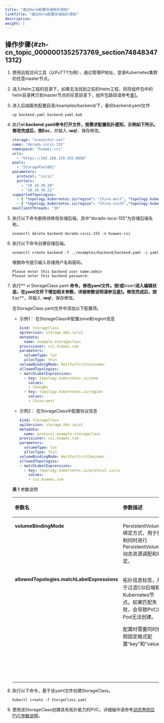```yaml
---
title: "通过Helm配置存储拓扑感知"
linkTitle: "通过Helm配置存储拓扑感知"
description: 
weight: 1
---
```


## 操作步骤{#zh-cn_topic_0000001352573769_section748483471312}

1.  使用远程访问工具（以PuTTY为例），通过管理IP地址，登录Kubernetes集群的任意master节点。
2.  进入Helm工程的目录下，如果无法找到之前的Helm工程，则将组件包中的helm目录拷贝到master节点的任意目录下，组件包路径请参考[表1](/v4.5.0/installation-and-deployment/installation-preparations/downloading-the-huawei-csi-software-package#zh-cn_topic_0150885197_table17200162435412)。
3.  进入后端服务配置目录/examples/backend/下，备份backend.yaml文件

    ```
    cp backend.yaml backend.yaml.bak
    ```

4.  执行**vi **backend.yaml命令打开文件，按需求配置拓扑感知，示例如下所示。修改完成后，按**Esc**，并输入  **:wq!**，保存修改。

    ```yaml
    storage: "oceanstor-san"
    name: "dorado-iscsi-155"
    namespace: "huawei-csi"
    urls:
      - "https://192.168.129.155:8088"
    pools:
      - "StoragePool001"
    parameters:
      protocol: "iscsi"
      portals:
        - "10.10.30.20"
        - "10.10.30.21"
    supportedTopologies:
      - { "topology.kubernetes.io/region": "China-west", "topology.kubernetes.io/zone": "ChengDu" }
      - { "topology.kubernetes.io/region": "China-south","topology.kubernetes.io/zone": "ShenZhen" }
    maxClientThreads: "30"
    ```

5.  执行以下命令删除待修改存储后端，其中“dorado-iscsi-155”为存储后端名称。

    ```
    oceanctl delete backend dorado-iscsi-155 -n huawei-csi
    ```

6.  执行以下命令创建存储后端。

    ```
    oceanctl create backend -f ../examples/backend/backend.yaml -i yaml
    ```

    根据命令提示输入存储用户名和密码。

    ```
    Please enter this backend user name:admin
    Please enter this backend password:
    ```

7.  执行** vi StorageClass.yaml **命令，修改yaml文件。按**I**或**Insert**进入编辑状态，在yaml文件下增加相关参数，详细参数说明请参见[表1](#zh-cn_topic_0000001352573769_table118458471087)。修改完成后，按**Esc**，并输入  **:wq!**，保存修改。

    在StorageClass.yaml文件中添加以下配置项。

    -   示例1： 在StorageClass中配置zone和region信息

        ```yaml
        kind: StorageClass
        apiVersion: storage.k8s.io/v1
        metadata:
          name: example-storageclass
        provisioner: csi.huawei.com
        parameters:
          volumeType: lun
          allocType: thin
        volumeBindingMode: WaitForFirstConsumer
        allowedTopologies:
        - matchLabelExpressions:
          - key: topology.kubernetes.io/zone
            values:
            - ChengDu
          - key: topology.kubernetes.io/region
            values:
            - China-west
        ```

    -   示例2： 在StorageClass中配置协议信息

        ```yaml
        kind: StorageClass
        apiVersion: storage.k8s.io/v1
        metadata:
          name: protocol-example-storageclass
        provisioner: csi.huawei.com
        parameters:
          volumeType: lun
          allocType: thin
        volumeBindingMode: WaitForFirstConsumer
        allowedTopologies:
        - matchLabelExpressions:
          - key: topology.kubernetes.io/protocol.iscsi
            values:
            - csi.huawei.com
        ```

    **表 1**  参数说明

    <a name="zh-cn_topic_0000001352573769_table118458471087"></a>
    <table><thead align="left"><tr id="zh-cn_topic_0000001352573769_row138455475813"><th class="cellrowborder" valign="top" width="21.04210421042104%" id="mcps1.2.4.1.1"><p id="zh-cn_topic_0000001352573769_p6214454784"><a name="zh-cn_topic_0000001352573769_p6214454784"></a><a name="zh-cn_topic_0000001352573769_p6214454784"></a>参数名</p>
    </th>
    <th class="cellrowborder" valign="top" width="24.752475247524753%" id="mcps1.2.4.1.2"><p id="zh-cn_topic_0000001352573769_p1821455414813"><a name="zh-cn_topic_0000001352573769_p1821455414813"></a><a name="zh-cn_topic_0000001352573769_p1821455414813"></a>参数描述</p>
    </th>
    <th class="cellrowborder" valign="top" width="54.205420542054206%" id="mcps1.2.4.1.3"><p id="zh-cn_topic_0000001352573769_p12214105415811"><a name="zh-cn_topic_0000001352573769_p12214105415811"></a><a name="zh-cn_topic_0000001352573769_p12214105415811"></a>备注</p>
    </th>
    </tr>
    </thead>
    <tbody><tr id="zh-cn_topic_0000001352573769_row168451947281"><td class="cellrowborder" valign="top" width="21.04210421042104%" headers="mcps1.2.4.1.1 "><p id="zh-cn_topic_0000001352573769_p192141054287"><a name="zh-cn_topic_0000001352573769_p192141054287"></a><a name="zh-cn_topic_0000001352573769_p192141054287"></a><strong id="zh-cn_topic_0000001352573769_b14214754184"><a name="zh-cn_topic_0000001352573769_b14214754184"></a><a name="zh-cn_topic_0000001352573769_b14214754184"></a>volumeBindingMode</strong></p>
    </td>
    <td class="cellrowborder" valign="top" width="24.752475247524753%" headers="mcps1.2.4.1.2 "><p id="zh-cn_topic_0000001352573769_p1421413541688"><a name="zh-cn_topic_0000001352573769_p1421413541688"></a><a name="zh-cn_topic_0000001352573769_p1421413541688"></a>PersistentVolume绑定方式，用于控制何时进行PersistentVolume动态资源调配和绑定。</p>
    </td>
    <td class="cellrowborder" valign="top" width="54.205420542054206%" headers="mcps1.2.4.1.3 "><p id="zh-cn_topic_0000001352573769_p921485415817"><a name="zh-cn_topic_0000001352573769_p921485415817"></a><a name="zh-cn_topic_0000001352573769_p921485415817"></a>可配置<span class="parmvalue" id="zh-cn_topic_0000001352573769_parmvalue16216751161712"><a name="zh-cn_topic_0000001352573769_parmvalue16216751161712"></a><a name="zh-cn_topic_0000001352573769_parmvalue16216751161712"></a>“WaitForFirstConsumer”</span>或<span class="parmvalue" id="zh-cn_topic_0000001352573769_parmvalue128755213217"><a name="zh-cn_topic_0000001352573769_parmvalue128755213217"></a><a name="zh-cn_topic_0000001352573769_parmvalue128755213217"></a>“Immediate”</span></p>
    <p id="zh-cn_topic_0000001352573769_p1021416541812"><a name="zh-cn_topic_0000001352573769_p1021416541812"></a><a name="zh-cn_topic_0000001352573769_p1021416541812"></a><span class="parmvalue" id="zh-cn_topic_0000001352573769_parmvalue18708754151711"><a name="zh-cn_topic_0000001352573769_parmvalue18708754151711"></a><a name="zh-cn_topic_0000001352573769_parmvalue18708754151711"></a>“WaitForFirstConsumer”</span>：表示延迟PersistentVolume的绑定和调配，直到创建使用PVC的Pod。</p>
    <p id="zh-cn_topic_0000001352573769_p204525554212"><a name="zh-cn_topic_0000001352573769_p204525554212"></a><a name="zh-cn_topic_0000001352573769_p204525554212"></a><span class="parmvalue" id="zh-cn_topic_0000001352573769_parmvalue12363342216"><a name="zh-cn_topic_0000001352573769_parmvalue12363342216"></a><a name="zh-cn_topic_0000001352573769_parmvalue12363342216"></a>“Immediate”</span>：表示创建PVC后，立即发生PersistentVolume绑定和调配。</p>
    </td>
    </tr>
    <tr id="zh-cn_topic_0000001352573769_row78451447983"><td class="cellrowborder" rowspan="2" valign="top" width="21.04210421042104%" headers="mcps1.2.4.1.1 "><p id="zh-cn_topic_0000001352573769_p821410541784"><a name="zh-cn_topic_0000001352573769_p821410541784"></a><a name="zh-cn_topic_0000001352573769_p821410541784"></a><strong id="zh-cn_topic_0000001352573769_b1421417545816"><a name="zh-cn_topic_0000001352573769_b1421417545816"></a><a name="zh-cn_topic_0000001352573769_b1421417545816"></a>allowedTopologies.matchLabelExpressions</strong></p>
    </td>
    <td class="cellrowborder" rowspan="2" valign="top" width="24.752475247524753%" headers="mcps1.2.4.1.2 "><p id="zh-cn_topic_0000001352573769_p52141154281"><a name="zh-cn_topic_0000001352573769_p52141154281"></a><a name="zh-cn_topic_0000001352573769_p52141154281"></a>拓扑信息标签，用于过滤CSI后端和Kubernetes节点。如果匹配失败，会导致PVC或Pod无法创建。</p>
    <p id="zh-cn_topic_0000001352573769_p142147540815"><a name="zh-cn_topic_0000001352573769_p142147540815"></a><a name="zh-cn_topic_0000001352573769_p142147540815"></a>配置时需要同时按照固定格式配置<span class="parmname" id="zh-cn_topic_0000001352573769_parmname6787043181318"><a name="zh-cn_topic_0000001352573769_parmname6787043181318"></a><a name="zh-cn_topic_0000001352573769_parmname6787043181318"></a>“key”</span>和<span class="parmname" id="zh-cn_topic_0000001352573769_parmname4528250171314"><a name="zh-cn_topic_0000001352573769_parmname4528250171314"></a><a name="zh-cn_topic_0000001352573769_parmname4528250171314"></a>“value”</span>.</p>
    </td>
    <td class="cellrowborder" valign="top" width="54.205420542054206%" headers="mcps1.2.4.1.3 "><p id="zh-cn_topic_0000001352573769_p182141254384"><a name="zh-cn_topic_0000001352573769_p182141254384"></a><a name="zh-cn_topic_0000001352573769_p182141254384"></a><span class="parmname" id="zh-cn_topic_0000001352573769_parmname765115614133"><a name="zh-cn_topic_0000001352573769_parmname765115614133"></a><a name="zh-cn_topic_0000001352573769_parmname765115614133"></a>“key”</span>：可支持配置<span class="parmvalue" id="zh-cn_topic_0000001352573769_parmvalue62862891416"><a name="zh-cn_topic_0000001352573769_parmvalue62862891416"></a><a name="zh-cn_topic_0000001352573769_parmvalue62862891416"></a>“topology.kubernetes.io/zone”</span>，<span class="parmvalue" id="zh-cn_topic_0000001352573769_parmvalue23850201141"><a name="zh-cn_topic_0000001352573769_parmvalue23850201141"></a><a name="zh-cn_topic_0000001352573769_parmvalue23850201141"></a>“topology.kubernetes.io/region”</span>，</p>
    <p id="zh-cn_topic_0000001352573769_p321410548819"><a name="zh-cn_topic_0000001352573769_p321410548819"></a><a name="zh-cn_topic_0000001352573769_p321410548819"></a>topology.kubernetes.io/protocol.<em id="zh-cn_topic_0000001352573769_i9501249175712"><a name="zh-cn_topic_0000001352573769_i9501249175712"></a><a name="zh-cn_topic_0000001352573769_i9501249175712"></a>&lt;protocol&gt;</em>， 其中<em id="zh-cn_topic_0000001352573769_i4683111395712"><a name="zh-cn_topic_0000001352573769_i4683111395712"></a><a name="zh-cn_topic_0000001352573769_i4683111395712"></a>&lt;protocol&gt;</em>为协议类型， 例如：iscsi, fc, nfs等。</p>
    </td>
    </tr>
    <tr id="zh-cn_topic_0000001352573769_row85481628121017"><td class="cellrowborder" valign="top" headers="mcps1.2.4.1.1 "><p id="zh-cn_topic_0000001352573769_p1209324123216"><a name="zh-cn_topic_0000001352573769_p1209324123216"></a><a name="zh-cn_topic_0000001352573769_p1209324123216"></a><span class="parmname" id="zh-cn_topic_0000001352573769_parmname152098242326"><a name="zh-cn_topic_0000001352573769_parmname152098242326"></a><a name="zh-cn_topic_0000001352573769_parmname152098242326"></a>“value”</span>：</p>
    <p id="zh-cn_topic_0000001352573769_p1024122115329"><a name="zh-cn_topic_0000001352573769_p1024122115329"></a><a name="zh-cn_topic_0000001352573769_p1024122115329"></a><span class="parmname" id="zh-cn_topic_0000001352573769_parmname10241152116324"><a name="zh-cn_topic_0000001352573769_parmname10241152116324"></a><a name="zh-cn_topic_0000001352573769_parmname10241152116324"></a>“key”</span>如果是<span class="parmvalue" id="zh-cn_topic_0000001352573769_parmvalue6241721103216"><a name="zh-cn_topic_0000001352573769_parmvalue6241721103216"></a><a name="zh-cn_topic_0000001352573769_parmvalue6241721103216"></a>“topology.kubernetes.io/zone”</span>，<span class="parmvalue" id="zh-cn_topic_0000001352573769_parmvalue224172120321"><a name="zh-cn_topic_0000001352573769_parmvalue224172120321"></a><a name="zh-cn_topic_0000001352573769_parmvalue224172120321"></a>“topology.kubernetes.io/region”</span>，<span class="parmname" id="zh-cn_topic_0000001352573769_parmname20241182153212"><a name="zh-cn_topic_0000001352573769_parmname20241182153212"></a><a name="zh-cn_topic_0000001352573769_parmname20241182153212"></a>“value”</span>值需要和<a href="/css-docs/v4.5.0/advanced-features/configuring-storage-topology-awareness#zh-cn_topic_0000001200451233_section12171124814413">前提条件中设置的拓扑标签</a>保持一致。</p>
    <p id="zh-cn_topic_0000001352573769_p195481328151018"><a name="zh-cn_topic_0000001352573769_p195481328151018"></a><a name="zh-cn_topic_0000001352573769_p195481328151018"></a><span class="parmname" id="zh-cn_topic_0000001352573769_parmname376144514158"><a name="zh-cn_topic_0000001352573769_parmname376144514158"></a><a name="zh-cn_topic_0000001352573769_parmname376144514158"></a>“key”</span>如果是topology.kubernetes.io/protocol.<em id="zh-cn_topic_0000001352573769_i1114976185818"><a name="zh-cn_topic_0000001352573769_i1114976185818"></a><a name="zh-cn_topic_0000001352573769_i1114976185818"></a>&lt;protocol&gt;</em>， <span class="parmname" id="zh-cn_topic_0000001352573769_parmname1982313019164"><a name="zh-cn_topic_0000001352573769_parmname1982313019164"></a><a name="zh-cn_topic_0000001352573769_parmname1982313019164"></a>“value”</span>值固定为<span class="parmvalue" id="zh-cn_topic_0000001352573769_parmvalue1591701620167"><a name="zh-cn_topic_0000001352573769_parmvalue1591701620167"></a><a name="zh-cn_topic_0000001352573769_parmvalue1591701620167"></a>“csi.huawei.com”</span></p>
    </td>
    </tr>
    </tbody>
    </table>

8.  执行以下命令，基于该yaml文件创建StorageClass。

    ```
    kubectl create -f StorgeClass.yaml
    ```

9.  使用该StorageClass创建具有拓扑能力的PVC，详细操作请参考[动态卷供应PVC参数说明](/v4.5.0/using-huawei-csi/managing-a-pvc/creating-a-pvc/dynamic-volume-provisioning/pvc-parameters-for-dynamic-volume-provisioning)。

